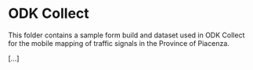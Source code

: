 # **ODK Collect**

This folder contains a sample form build and dataset used in ODK Collect for the mobile mapping of traffic signals in the Province of Piacenza.

[...]
